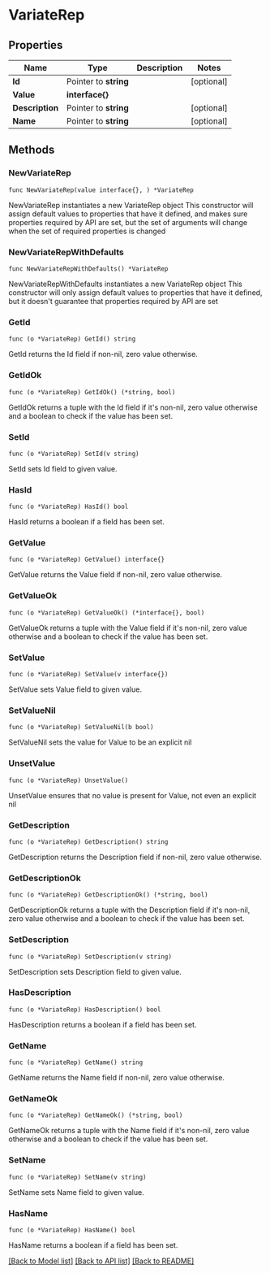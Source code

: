 # VariateRep

## Properties

Name | Type | Description | Notes
------------ | ------------- | ------------- | -------------
**Id** | Pointer to **string** |  | [optional] 
**Value** | **interface{}** |  | 
**Description** | Pointer to **string** |  | [optional] 
**Name** | Pointer to **string** |  | [optional] 

## Methods

### NewVariateRep

`func NewVariateRep(value interface{}, ) *VariateRep`

NewVariateRep instantiates a new VariateRep object
This constructor will assign default values to properties that have it defined,
and makes sure properties required by API are set, but the set of arguments
will change when the set of required properties is changed

### NewVariateRepWithDefaults

`func NewVariateRepWithDefaults() *VariateRep`

NewVariateRepWithDefaults instantiates a new VariateRep object
This constructor will only assign default values to properties that have it defined,
but it doesn't guarantee that properties required by API are set

### GetId

`func (o *VariateRep) GetId() string`

GetId returns the Id field if non-nil, zero value otherwise.

### GetIdOk

`func (o *VariateRep) GetIdOk() (*string, bool)`

GetIdOk returns a tuple with the Id field if it's non-nil, zero value otherwise
and a boolean to check if the value has been set.

### SetId

`func (o *VariateRep) SetId(v string)`

SetId sets Id field to given value.

### HasId

`func (o *VariateRep) HasId() bool`

HasId returns a boolean if a field has been set.

### GetValue

`func (o *VariateRep) GetValue() interface{}`

GetValue returns the Value field if non-nil, zero value otherwise.

### GetValueOk

`func (o *VariateRep) GetValueOk() (*interface{}, bool)`

GetValueOk returns a tuple with the Value field if it's non-nil, zero value otherwise
and a boolean to check if the value has been set.

### SetValue

`func (o *VariateRep) SetValue(v interface{})`

SetValue sets Value field to given value.


### SetValueNil

`func (o *VariateRep) SetValueNil(b bool)`

 SetValueNil sets the value for Value to be an explicit nil

### UnsetValue
`func (o *VariateRep) UnsetValue()`

UnsetValue ensures that no value is present for Value, not even an explicit nil
### GetDescription

`func (o *VariateRep) GetDescription() string`

GetDescription returns the Description field if non-nil, zero value otherwise.

### GetDescriptionOk

`func (o *VariateRep) GetDescriptionOk() (*string, bool)`

GetDescriptionOk returns a tuple with the Description field if it's non-nil, zero value otherwise
and a boolean to check if the value has been set.

### SetDescription

`func (o *VariateRep) SetDescription(v string)`

SetDescription sets Description field to given value.

### HasDescription

`func (o *VariateRep) HasDescription() bool`

HasDescription returns a boolean if a field has been set.

### GetName

`func (o *VariateRep) GetName() string`

GetName returns the Name field if non-nil, zero value otherwise.

### GetNameOk

`func (o *VariateRep) GetNameOk() (*string, bool)`

GetNameOk returns a tuple with the Name field if it's non-nil, zero value otherwise
and a boolean to check if the value has been set.

### SetName

`func (o *VariateRep) SetName(v string)`

SetName sets Name field to given value.

### HasName

`func (o *VariateRep) HasName() bool`

HasName returns a boolean if a field has been set.


[[Back to Model list]](../README.md#documentation-for-models) [[Back to API list]](../README.md#documentation-for-api-endpoints) [[Back to README]](../README.md)


